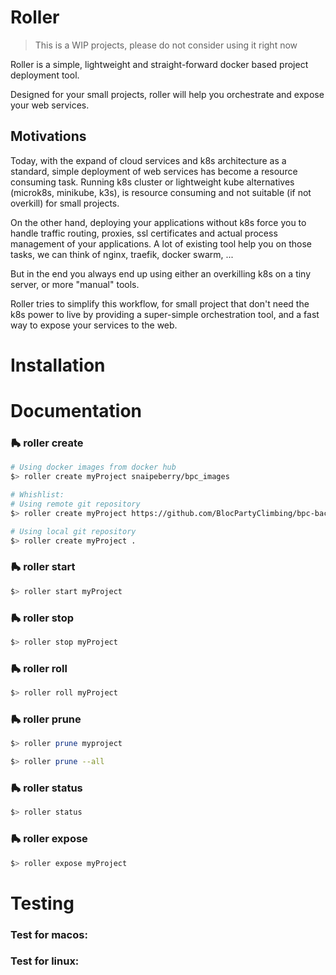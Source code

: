 # Roller

> This is a WIP projects, please do not consider using it right now

Roller is a simple, lightweight and straight-forward docker based project deployment tool.

Designed for your small projects, roller will help you orchestrate and expose your web services.


## Motivations

Today, with the expand of cloud services and k8s architecture as a standard, simple deployment of web services has become a resource consuming task.
Running k8s cluster or lightweight kube alternatives (microk8s, minikube, k3s), is resource consuming and not suitable (if not overkill) for small projects.

On the other hand, deploying your applications without k8s force you to handle traffic routing, proxies, ssl certificates and actual process management of your applications.
A lot of existing tool help you on those tasks, we can think of nginx, traefik, docker swarm, ...

But in the end you always end up using either an overkilling k8s on a tiny server, or more "manual" tools.

Roller tries to simplify this workflow, for small project that don't need the k8s power to live 
by providing a super-simple orchestration tool, and a fast way to expose your services to the web.

# Installation



# Documentation

### 🛼 roller create

```bash
# Using docker images from docker hub
$> roller create myProject snaipeberry/bpc_images

# Whishlist:
# Using remote git repository
$> roller create myProject https://github.com/BlocPartyClimbing/bpc-backend

# Using local git repository
$> roller create myProject .
```

### 🛼 roller start

```bash
$> roller start myProject
```

### 🛼 roller stop

```bash
$> roller stop myProject
```

### 🛼 roller roll

```bash
$> roller roll myProject
```

### 🛼 roller prune

```bash
$> roller prune myproject

$> roller prune --all
```

### 🛼 roller status

```bash
$> roller status
```

### 🛼 roller expose

```bash
$> roller expose myProject
```

# Testing

### Test for macos:

### Test for linux:
